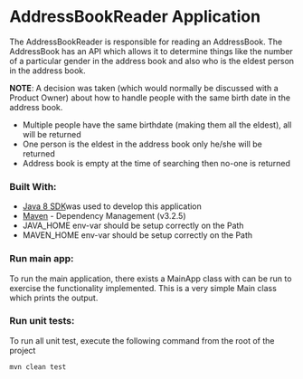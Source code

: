 # AddressBookReader Application

The AddressBookReader is responsible for reading an AddressBook. The AddressBook
has an API which allows it to determine things like the number of a particular gender 
in the address book and also who is the eldest person in the address book.

**NOTE**: 
A decision was taken (which would normally be discussed with a Product Owner)
about how to handle people with the same birth date in the address book.
 
- Multiple people have the same birthdate (making them all the eldest), all will be returned
- One person is the eldest in the address book only he/she will be returned
- Address book is empty at the time of searching then no-one is returned

### Built With:
* [Java 8 SDK](http://www.oracle.com/technetwork/java/javase/downloads/jdk8-downloads-2133151.html )was used to develop this application
* [Maven](https://maven.apache.org/) - Dependency Management (v3.2.5) 
* JAVA_HOME env-var should be setup correctly on the Path
* MAVEN_HOME env-var should be setup correctly on the Path

### Run main app:
To run the main application, there exists a MainApp class with can be run to 
exercise the functionality implemented. This is a very simple Main class which 
prints the output.

### Run unit tests:
To run all unit test, execute the following command from the root of the project
```
mvn clean test
```